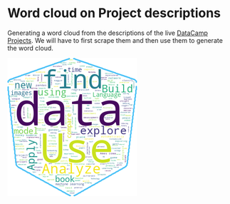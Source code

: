# Word cloud on Project descriptions

Generating a word cloud from the descriptions of the live [DataCamp Projects](https://datacamp.com/projects/). We will have to first scrape them and then use them to generate the word cloud.

![](https://github.com/sayakpaul/Generating-Word-Cloud-from-DataCamp-Project-Descriptions/blob/master/image/datacamp_wordcloud.png)
